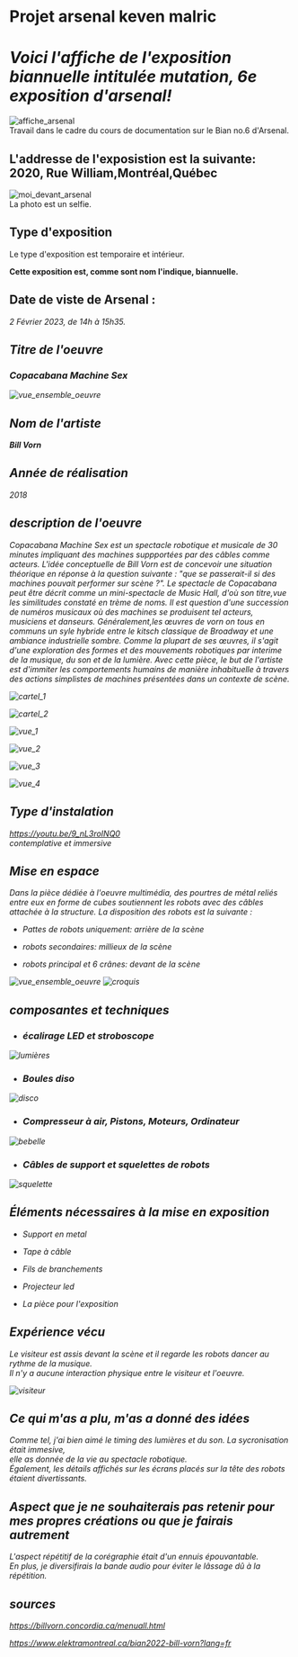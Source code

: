 # Projet arsenal keven malric

<h1><em>Voici l'affiche de l'exposition biannuelle intitulée mutation, 6e exposition d'arsenal!</em></h1>

![affiche_arsenal](media/affiche_arsenal.jpg)
<br>
Travail dans le cadre du cours de documentation sur le Bian no.6 d'Arsenal.

<h2>L'addresse de l'exposistion est la suivante: 2020, Rue William,Montréal,Québec</h2>

![moi_devant_arsenal](media/moi_devant_arsenal.jpg)
<br>La photo est un selfie.

<h2>Type d'exposition</h2>

Le type d'exposition est temporaire et intérieur.

<strong>Cette exposition est, comme sont nom l'indique, biannuelle.</strong>

<h2>Date de viste de Arsenal :</h2>

<em> 2 Février 2023, de 14h à 15h35.<em>
  

<h2>Titre de l'oeuvre</h2>
  
<h3><em>Copacabana Machine Sex</em></h3>
  
  
![vue_ensemble_oeuvre](media/vue_ensemble_oeuvre.jpg)
  
  
<h2>Nom de l'artiste</h2>
  
<strong><em>Bill Vorn</em></strong>
  
<h2>Année de réalisation</h2>
  
<em>2018</em>  

<h2>description de l'oeuvre</h2>
  
Copacabana Machine Sex est un spectacle robotique et musicale de 30 minutes impliquant des machines suppportées par des câbles comme acteurs. L'idée conceptuelle de Bill Vorn est de concevoir une situation  théorique en réponse à la question suivante : "que se passerait-il si des machines pouvait performer sur  scène ?". Le spectacle de Copacabana peut être décrit comme un mini-spectacle de Music Hall, d'où son titre,vue les similitudes constaté en trème de noms. Il est question d'une succession de numéros musicaux où des machines se produisent tel acteurs, musiciens et danseurs. Généralement,les œuvres de vorn on tous en communs un syle hybride entre le kitsch classique de Broadway et une ambiance industrielle sombre. Comme la plupart de ses œuvres, il s'agit d'une exploration des formes et des mouvements robotiques par interime de la musique, du son et de la lumière. Avec cette pièce, le but de l'artiste est d'immiter les comportements humains de manière inhabituelle à travers des actions simplistes de machines présentées dans un contexte de scène.
  
   
  
  
  ![cartel_1](media/cartel1.jpg)

  
  
  ![cartel_2](media/cartel2.jpg)

  
  
  ![vue_1](media/vue1.jpg)

  
  
  ![vue_2](media/vue2.jpg)

  
  
  ![vue_3](media/vue3.jpg)

  
  
  ![vue_4](vue4.jpg)

  
  
  
  <h2>Type d'instalation</h2>
  
  https://youtu.be/9_nL3roINQ0
  <br>contemplative et immersive
  
  
  <h2>Mise en espace</h2>
  
  
  Dans la pièce dédiée à l'oeuvre multimédia, des pourtres de métal reliés entre eux en forme de cubes soutiennent les robots avec des câbles attachée à la structure. La disposition des robots est la suivante :
  
  
  * Pattes de robots uniquement: arrière de la scène
  
  * robots secondaires:  millieux de la scène
  
  * robots principal et 6 crânes: devant de la scène
  
  
  ![vue_ensemble_oeuvre](media/vue_ensemble_oeuvre.jpg)  ![croquis](media/croquis2.jpg) 
  
  
  
  
  
  
  <h2>composantes et techniques</h2>
  
 
  
  * <h3>écalirage LED et stroboscope</h3>
  
  
  ![lumières](media/lumières.jpg)
  
  
  * <h3>Boules diso</h3>
  
  
  ![disco](media/disco_disco.jpg)

  
  
  * <h3>Compresseur à air,  Pistons, Moteurs, Ordinateur</h3>
  
  
  ![bebelle](media/bebelle.jpg)
  
   
  
  
  * <h3>Câbles de support et squelettes de robots</h3>
  
  
  
  ![squelette](media/squelette.jpg)
  
  
  
  
  <h2>Éléments nécessaires à la mise en exposition</h2>
  
  * Support en metal
  
  * Tape à câble
  
  * Fils de branchements
  
  * Projecteur led
  
  * La pièce pour l'exposition
  
  
  <h2>Expérience vécu</h2>
  
  Le visiteur est assis devant la scène et il regarde les robots dancer au rythme de la musique.<br>
  Il n'y a aucune interaction physique entre le visiteur et l'oeuvre.
  
  ![visiteur](media/visiteur.jpg)
  
  
  <h2>Ce qui m'as a plu, m'as a donné des idées</h2>
  
  Comme tel, j'ai bien aimé le timing des lumières et du son. La sycronisation était immesive,<br> elle as donnée de la vie au spectacle robotique.<br>
  Également, les détails affichés sur les écrans placés sur la tête des robots étaient divertissants.
  
  
  <h2>Aspect que je ne souhaiterais pas retenir pour mes propres créations ou que je fairais autrement</h2>
  
  L'aspect répétitif de la corégraphie était d'un ennuis épouvantable.<br>En plus, je diversifirais la bande audio pour éviter le lâssage dû à la répétition.
  
  
  <h2>sources</h2>
  
  https://billvorn.concordia.ca/menuall.html
  
  
  https://www.elektramontreal.ca/bian2022-bill-vorn?lang=fr
